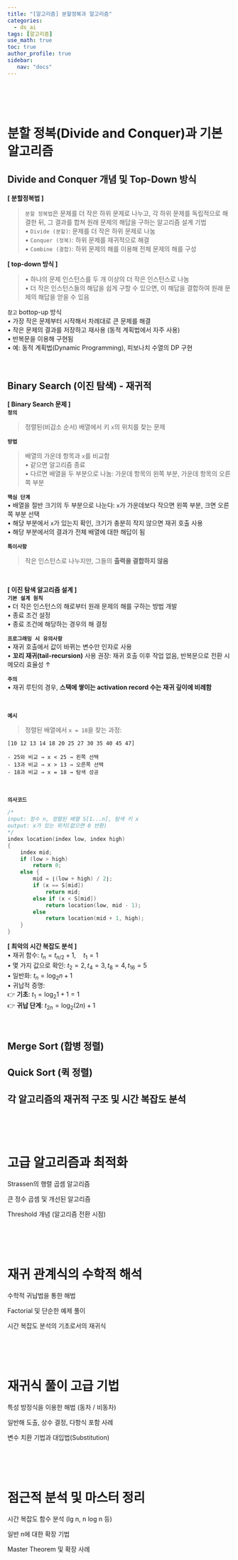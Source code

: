 ```yaml
---
title: "[알고리즘] 분할정복과 알고리즘"
categories:
  - ds_ai
tags: [알고리즘]
use_math: true
toc: true
author_profile: true 
sidebar:
   nav: "docs"
---
```

<br>
<br>
<br>


# 분할 정복(Divide and Conquer)과 기본 알고리즘

## Divide and Conquer 개념 및 Top-Down 방식

**[ 분할정복법 ]**
> `분할 정복법`은 문제를 더 작은 하위 문제로 나누고, 각 하위 문제를 독립적으로 해결한 뒤, 그 결과를 합쳐 원래 문제의 해답을 구하는 알고리즘 설계 기법<br>
• `Divide (분할)`: 문제를 더 작은 하위 문제로 나눔<br>
• `Conquer (정복)`: 하위 문제를 재귀적으로 해결<br>
• `Combine (결합)`: 하위 문제의 해를 이용해 전체 문제의 해를 구성


**[ top-down 방식 ]**<br>
> • 하나의 문제 인스턴스를 두 개 이상의 더 작은 인스턴스로 나눔<br>
• 더 작은 인스턴스들의 해답을 쉽게 구할 수 있으면, 이 해답을 결합하여 원래 문제의 해답을 얻을 수 있음

`참고` bottop-up 방식<br>
• 가장 작은 문제부터 시작해서 차례대로 큰 문제를 해결<br>
• 작은 문제의 결과를 저장하고 재사용 (동적 계획법에서 자주 사용)<br>
• 반복문을 이용해 구현됨<br>
• 예: 동적 계획법(Dynamic Programming), 피보나치 수열의 DP 구현


<br>

## Binary Search (이진 탐색) - 재귀적

**[ Binary Search 문제 ]**<br>
**`정의`**  
> 정렬된(비감소 순서) 배열에서 키 `x`의 위치를 찾는 문제

**`방법`** 
> 배열의 가운데 항목과 `x`를 비교함<br>
• 같으면 알고리즘 종료<br>
• 다르면 배열을 두 부분으로 나눔: 가운데 항목의 왼쪽 부분, 가운데 항목의 오른쪽 부분

**`핵심 단계`**  <br>
• 배열을 절반 크기의 두 부분으로 나눈다: `x`가 가운데보다 작으면 왼쪽 부분, 크면 오른쪽 부분 선택 <br>
• 해당 부분에서 `x`가 있는지 확인, 크기가 충분히 작지 않으면 재귀 호출 사용  <br>
• 해당 부분에서의 결과가 전체 배열에 대한 해답이 됨

**`특이사항`**  
> 작은 인스턴스로 나누지만, 그들의 **출력을 결합하지 않음**

<br>

**[ 이진 탐색 알고리즘 설계 ]**<br>
**`기본 설계 원칙`**  <br>
• 더 작은 인스턴스의 해로부터 원래 문제의 해를 구하는 방법 개발  <br>
• 종료 조건 설정  <br>
• 종료 조건에 해당하는 경우의 해 결정

**`프로그래밍 시 유의사항`**<br>
• 재귀 호출에서 값이 바뀌는 변수만 인자로 사용<br>
• **꼬리 재귀(tail-recursion)** 사용 권장: 재귀 호출 이후 작업 없음, 반복문으로 전환 시 메모리 효율성 ↑

**`주의`**<br>
• 재귀 루틴의 경우, **스택에 쌓이는 activation record 수는 재귀 깊이에 비례함**

<br>

**`예시`**

> 정렬된 배열에서 `x = 18`을 찾는 과정:

```
[10 12 13 14 18 20 25 27 30 35 40 45 47]

- 25와 비교 → x < 25 → 왼쪽 선택
- 13과 비교 → x > 13 → 오른쪽 선택
- 18과 비교 → x = 18 → 탐색 성공
```

<br>

**`의사코드`**

```c
/*
input: 정수 n, 정렬된 배열 S[1...n], 탐색 키 x 
output: x가 있는 위치(없으면 0 반환)
*/
index location(index low, index high)
{
    index mid;
    if (low > high)
        return 0;
    else {
        mid = ⌊(low + high) / 2⌋;
        if (x == S[mid])
            return mid;
        else if (x < S[mid])
            return location(low, mid - 1);
        else
            return location(mid + 1, high);
    }
}
```


**[ 최악의 시간 복잡도 분석 ]**<br>
• 재귀 함수: $t_n = t_{n/2} + 1,\quad t_1 = 1$<br>
• 몇 가지 값으로 확인: $t_2 = 2, t_4 = 3, t_8 = 4, t_16 = 5$<br>
• 일반화: $t_n = \log_2 n + 1$<br>
• 귀납적 증명:<br>
👉 **기초**: $t_1 = \log_2 1 + 1 = 1$<br>
👉 **귀납 단계**: $t_{2n} = \log_2(2n) + 1$



<br>


## Merge Sort (합병 정렬)

## Quick Sort (퀵 정렬)

## 각 알고리즘의 재귀적 구조 및 시간 복잡도 분석


<br>
<br>
<br>

# 고급 알고리즘과 최적화
Strassen의 행렬 곱셈 알고리즘

큰 정수 곱셈 및 개선된 알고리즘

Threshold 개념 (알고리즘 전환 시점)


<br>
<br>
<br>

# 재귀 관계식의 수학적 해석
수학적 귀납법을 통한 해법

Factorial 및 단순한 예제 풀이

시간 복잡도 분석의 기초로서의 재귀식


<br>
<br>
<br>

# 재귀식 풀이 고급 기법

특성 방정식을 이용한 해법 (동차 / 비동차)

일반해 도출, 상수 결정, 다항식 포함 사례

변수 치환 기법과 대입법(Substitution)


<br>
<br>
<br>

# 점근적 분석 및 마스터 정리


시간 복잡도 함수 분석 (lg n, n log n 등)

일반 n에 대한 확장 기법

Master Theorem 및 확장 사례

